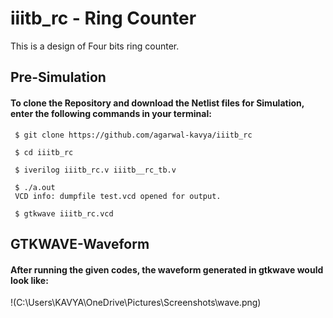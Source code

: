 # iiitb_rc - Ring Counter
This is a design of Four bits ring counter.

## Pre-Simulation

#### To clone the Repository and download the Netlist files for Simulation, enter the following commands in your terminal:
```
 $ git clone https://github.com/agarwal-kavya/iiitb_rc
 
 $ cd iiitb_rc
 
 $ iverilog iiitb_rc.v iiitb__rc_tb.v
 
 $ ./a.out
 VCD info: dumpfile test.vcd opened for output.
 
 $ gtkwave iiitb_rc.vcd
```

## GTKWAVE-Waveform

#### After running the given codes, the waveform generated in gtkwave would look like:

!(C:\Users\KAVYA\OneDrive\Pictures\Screenshots\wave.png)



